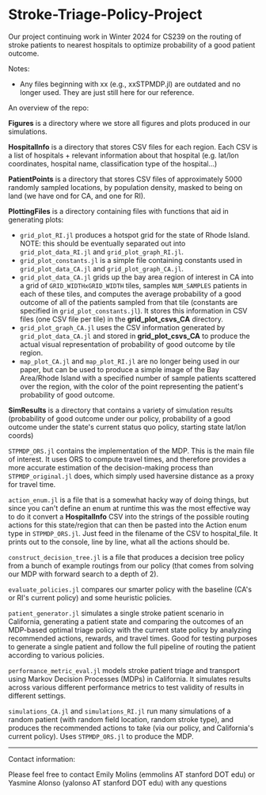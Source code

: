 # Stroke-Triage-Policy-Project
Our project continuing work in Winter 2024 for CS239 on the routing of stroke patients to nearest hospitals to optimize probability of a good patient outcome.

Notes:
- Any files beginning with xx (e.g., xxSTPMDP.jl) are outdated and no longer used. They are just still here for our reference.


An overview of the repo:

**Figures** is a directory where we store all figures and plots produced in our simulations.

**HospitalInfo** is a directory that stores CSV files for each region. Each CSV is a list of hospitals + relevant information about that hospital (e.g. lat/lon coordinates, hospital name, classification type of the hospital...)

**PatientPoints** is a directory that stores CSV files of approximately 5000 randomly sampled locations, by population density, masked to being on land (we have ond for CA, and one for RI). 

**PlottingFiles** is a directory containing files with functions that aid in generating plots:
- `grid_plot_RI.jl` produces a hotspot grid for the state of Rhode Island. NOTE: this should be eventually separated out into `grid_plot_data_RI.jl` and `grid_plot_graph_RI.jl`.
- `grid_plot_constants.jl` is a simple file containing constants used in `grid_plot_data_CA.jl` and `grid_plot_graph_CA.jl`.
- `grid_plot_data_CA.jl` grids up the bay area region of interest in CA into a grid of `GRID_WIDTHxGRID_WIDTH` tiles, samples `NUM_SAMPLES` patients in each of these tiles, and computes the average probability of a good outcome of all of the patients sampled from that tile (constants are specified in `grid_plot_constants.jl`). It stores this information in CSV files (one CSV file per tile) in the **grid_plot_csvs_CA** directory.
- `grid_plot_graph_CA.jl` uses the CSV information generated by `grid_plot_data_CA.jl` and stored in **grid_plot_csvs_CA** to produce the actual visual representation of probability of good outcome by tile region.
- `map_plot_CA.jl` and `map_plot_RI.jl` are no longer being used in our paper, but can be used to produce a simple image of the Bay Area/Rhode Island with a specified number of sample patients scattered over the region, with the color of the point representing the patient's probability of good outcome.

**SimResults** is a directory that contains a variety of simulation results (probability of good outcome under our policy, probability of a good outcome under the state's current status quo policy, starting state lat/lon coords)

`STPMDP_ORS.jl` contains the implementation of the MDP. This is the main file of interest. It uses ORS to compute travel times, and therefore provides a more accurate estimation of the decision-making process than `STPMDP_original.jl` does, which simply used haversine distance as a proxy for travel time.

`action_enum.jl` is a file that is a somewhat hacky way of doing things, but since you can't define an enum at runtime this was the most effective way to do it convert a **HospitalInfo** CSV into the strings of the possible routing actions for this state/region that can then be pasted into the Action enum type in `STPMDP_ORS.jl`. Just feed in the filename of the CSV to hospital_file. It prints out to the console, line by line, what all the actions should be.

`construct_decision_tree.jl` is a file that produces a decision tree policy from a bunch of example routings from our policy (that comes from solving our MDP with forward search to a depth of 2).

`evaluate_policies.jl` compares our smarter policy with the baseline (CA's or RI's current policy) and some heuristic policies. 

`patient_generator.jl` simulates a single stroke patient scenario in California, generating a patient state and comparing the outcomes 
of an MDP-based optimal triage policy with the current state policy by analyzing recommended actions, rewards, and travel times. Good for testing purposes to generate a single patient and follow the full pipeline of routing the patient according to various policies.

`performance_metric_eval.jl` models stroke patient triage and transport using Markov Decision Processes (MDPs) in 
California. It simulates results across various different performance metrics to test validity of results in different settings.

`simulations_CA.jl` and `simulations_RI.jl` run many simulations of a random patient (with random field location, random stroke type), and produces the recommended actions to take (via our policy, and California's current policy). Uses `STPMDP_ORS.jl` to produce the MDP.
 

---

Contact information:

Please feel free to contact Emily Molins (emmolins AT stanford DOT edu) or Yasmine Alonso (yalonso AT stanford DOT edu) with any questions 
